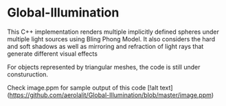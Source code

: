 # Global-Illumination
This C++ implementation renders multiple implicitly defined spheres under multiple light sources using Bling Phong Model. It also considers the hard and soft shadows as well as  mirroring and refraction of light rays that generate different visual effects

For objects represented by triangular meshes, the code is still under consturuction.

Check image.ppm for sample output of this code
[!alt text] (https://github.com/aerolalit/Global-Illumination/blob/master/image.ppm)

